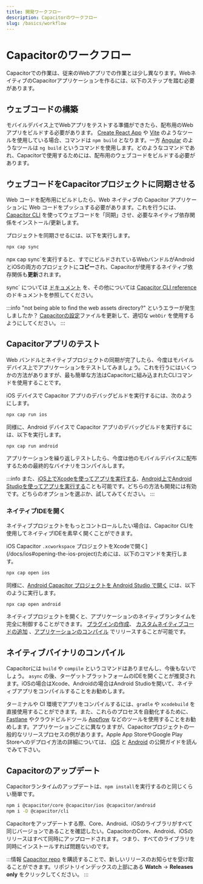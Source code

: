 ```yaml
---
title: 開発ワークフロー
description: Capacitorのワークフロー
slug: /basics/workflow
---
```


# Capacitorのワークフロー

Capacitorでの作業は、従来のWebアプリでの作業とは少し異なります。WebネイティブのCapacitorアプリケーションを作るには、以下のステップを踏む必要があります。

## ウェブコードの構築

モバイルデバイス上でWebアプリをテストする準備ができたら、配布用のWebアプリをビルドする必要があります。 [Create React App](https://create-react-app.dev/) や [Vite](https://vitejs.dev/) のようなツールを使用している場合、コマンドは `npm build` となります。一方 [Angular](https://angular.io/) のようなツールは `ng build` というコマンドを使用します。どのようなコマンドであれ、Capacitorで使用するためには、配布用のウェブコードをビルドする必要があります。

## ウェブコードをCapacitorプロジェクトに同期させる

Web コードを配布用にビルドしたら、Web ネイティブの Capacitor アプリケーションに Web コードをプッシュする必要があります。これを行うには、[Capacitor CLI](/docs/cli) を使ってウェブコードを「同期」させ、必要なネイティブ依存関係をインストール/更新します。

プロジェクトを同期させるには、以下を実行します。

```bash
npx cap sync
```

npx cap sync`を実行すると、すでにビルドされているWebバンドルがAndroidとiOSの両方のプロジェクトに**コピー**され、Capacitorが使用するネイティブ依存関係も**更新**されます。

sync` については [ドキュメント](/docs/cli/sync) を、その他については [Capacitor CLI reference](/docs/cli) のドキュメントを参照してください。

:::info
"not being able to find the web assets directory?" というエラーが発生しましたか？ [Capacitorの設定](/docs/config)ファイルを更新して、適切な `webDir` を使用するようにしてください。
:::


## Capacitorアプリのテスト

Web バンドルとネイティブプロジェクトの同期が完了したら、今度はモバイルデバイス上でアプリケーションをテストしてみましょう。これを行うにはいくつかの方法がありますが、最も簡単な方法はCapacitorに組み込まれたCLIコマンドを使用することです。

iOS デバイスで Capacitor アプリのデバッグビルドを実行するには、次のようにします。
```bash
npx cap run ios
```

同様に、Android デバイスで Capacitor アプリのデバッグビルドを実行するには、以下を実行します。
```bash
npx cap run android
```


アプリケーションを繰り返しテストしたら、今度は他のモバイルデバイスに配布するための最終的なバイナリをコンパイルします。

:::info
また、[iOS上でXcodeを使ってアプリを実行する](/docs/ios#running-in-xcode)、[Android上でAndroid Studioを使ってアプリを実行する](/docs/android#running-with-android-studio)ことも可能です。どちらの方法も開発には有効です。どちらのオプションを選ぶか、試してみてください。
:::

### ネイティブIDEを開く

ネイティブプロジェクトをもっとコントロールしたい場合は、Capacitor CLIを使用してネイティブIDEを素早く開くことができます。

iOS Capacitor `.xcworkspace` プロジェクトをXcodeで開く](/docs/ios#opening-the-ios-project)ためには、以下のコマンドを実行します。
```bash
npx cap open ios
```

同様に、[Android Capacitor プロジェクトを Android Studio で開く](/docs/android#opening-the-android-project) には、以下のように実行します。
```bash
npx cap open android
```

ネイティブプロジェクトを開くと、アプリケーションのネイティブランタイムを完全に制御することができます。 [プラグインの作成](/docs/plugins)、 [カスタムネイティブコードの追加](/docs/ios/custom-code#custom-native-ios-code) 、[アプリケーションのコンパイル](#compiling-your-native-binary) でリリースすることが可能です。

## ネイティブバイナリのコンパイル

Capacitorには `build` や `compile` というコマンドはありませんし、今後もないでしょう。 `async` の後、ターゲットプラットフォームのIDEを開くことが推奨されます。iOSの場合はXcode、Androidの場合はAndroid Studioを開いて、ネイティブアプリをコンパイルすることをお勧めします。

ターミナルや CI 環境でアプリをコンパイルするには、`gradle` や `xcodebuild` を直接使用することができます。また、これらのプロセスを自動化するために、 [Fastlane](https://fastlane.tools) やクラウドビルドツール [Appflow](https://useappflow.com) などのツールを使用することをお勧めします。アプリケーションごとに異なりますが、Capacitorプロジェクトの一般的なリリースプロセスの例があります。Apple App StoreやGoogle Play Storeへのデプロイ方法の詳細については、 [iOS](/docs/ios/deploying-to-app-store) と [Android](/docs/android/deploying-to-google-play) の公開ガイドを読んでみて下さい。

## Capacitorのアップデート

Capacitorランタイムのアップデートは、`npm install`を実行するのと同じくらい簡単です。

```bash
npm i @capacitor/core @capacitor/ios @capacitor/android
npm i -D @capacitor/cli
```

Capacitorをアップデートする際、Core、Android、iOSのライブラリがすべて同じバージョンであることを確認したい。CapacitorのCore、Android、iOSのリリースはすべて同時にアップロードされます。つまり、すべてのライブラリを同時にインストールすれば問題ないのです。

:::情報
[Capacitor repo](https://github.com/ionic-team/capacitor) を購読することで、新しいリリースのお知らせを受け取ることができます。リポジトリインデックスの上部にある **Watch** -> **Releases only** をクリックしてください。
:::

